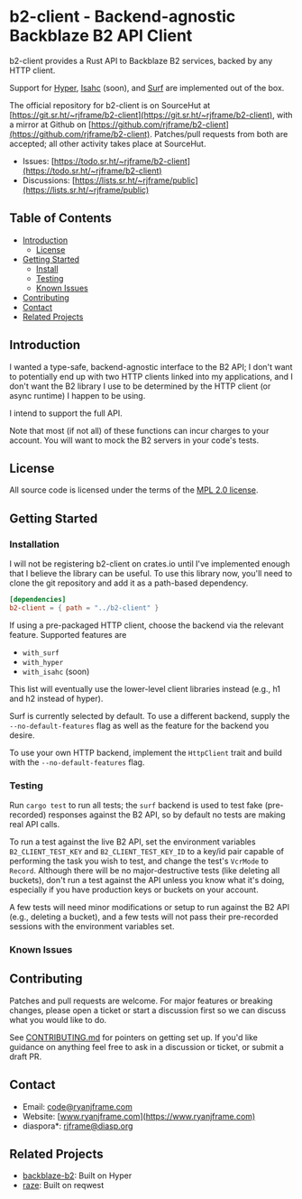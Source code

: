 # b2-client - Backend-agnostic Backblaze B2 API Client

b2-client provides a Rust API to Backblaze B2 services, backed by any HTTP
client.

Support for [Hyper](https://crates.io/crates/hyper),
[Isahc](https://crates.io/crates/isahc) (soon), and
[Surf](https://crates.io/crates/surf) are implemented out of the box.

The official repository for b2-client is on SourceHut at
[https://git.sr.ht/~rjframe/b2-client](https://git.sr.ht/~rjframe/b2-client),
with a mirror at Github on
[https://github.com/rjframe/b2-client](https://github.com/rjframe/b2-client).
Patches/pull requests from both are accepted; all other activity takes place at
SourceHut.

* Issues:
  [https://todo.sr.ht/~rjframe/b2-client](https://todo.sr.ht/~rjframe/b2-client)
* Discussions:
  [https://lists.sr.ht/~rjframe/public](https://lists.sr.ht/~rjframe/public)


## Table of Contents

* [Introduction](#introduction)
    * [License](#license)
* [Getting Started](#getting-started)
    * [Install](#installation)
    * [Testing](#testing)
    * [Known Issues](#known-issues)
* [Contributing](#contributing)
* [Contact](#contact)
* [Related Projects](#related-projects)


## Introduction

I wanted a type-safe, backend-agnostic interface to the B2 API; I don't want to
potentially end up with two HTTP clients linked into my applications, and I
don't want the B2 library I use to be determined by the HTTP client (or async
runtime) I happen to be using.

I intend to support the full API.

Note that most (if not all) of these functions can incur charges to your
account. You will want to mock the B2 servers in your code's tests.


## License

All source code is licensed under the terms of the
[MPL 2.0 license](LICENSE.txt).


## Getting Started

### Installation

I will not be registering b2-client on crates.io until I've implemented enough
that I believe the library can be useful. To use this library now, you'll need
to clone the git repository and add it as a path-based dependency.

```toml
[dependencies]
b2-client = { path = "../b2-client" }
```

If using a pre-packaged HTTP client, choose the backend via the relevant
feature. Supported features are

* `with_surf`
* `with_hyper`
* `with_isahc` (soon)

This list will eventually use the lower-level client libraries instead (e.g., h1
and h2 instead of hyper).

Surf is currently selected by default. To use a different backend, supply the
`--no-default-features` flag as well as the feature for the backend you desire.

To use your own HTTP backend, implement the `HttpClient` trait and build with
the `--no-default-features` flag.


### Testing

Run `cargo test` to run all tests; the `surf` backend is used to test fake
(pre-recorded) responses against the B2 API, so by default no tests are making
real API calls.

To run a test against the live B2 API, set the environment variables
`B2_CLIENT_TEST_KEY` and `B2_CLIENT_TEST_KEY_ID` to a key/id pair capable of
performing the task you wish to test, and change the test's `VcrMode` to
`Record`. Although there will be no major-destructive tests (like deleting all
buckets), don't run a test against the API unless you know what it's doing,
especially if you have production keys or buckets on your account.

A few tests will need minor modifications or setup to run against the B2 API
(e.g., deleting a bucket), and a few tests will not pass their pre-recorded
sessions with the environment variables set.


### Known Issues


## Contributing

Patches and pull requests are welcome. For major features or breaking changes,
please open a ticket or start a discussion first so we can discuss what you
would like to do.

See [CONTRIBUTING.md](CONTRIBUTING.md) for pointers on getting set up. If you'd
like guidance on anything feel free to ask in a discussion or ticket, or submit
a draft PR.


## Contact

- Email: code@ryanjframe.com
- Website: [www.ryanjframe.com](https://www.ryanjframe.com)
- diaspora*: rjframe@diasp.org


## Related Projects

* [backblaze-b2](https://crates.io/crates/backblaze-b2): Built on Hyper
* [raze](https://crates.io/crates/raze): Built on reqwest
